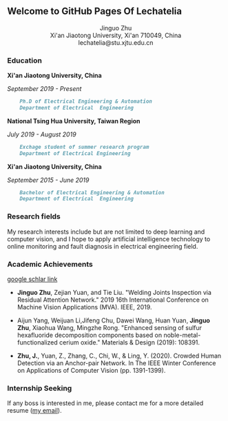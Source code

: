 ## Welcome to GitHub Pages Of Lechatelia
<center>Jinguo Zhu</center>


<center>Xi'an Jiaotong University, Xi'an 710049, China</center>


<center>lechatelia@stu.xjtu.edu.cn</center>

### Education

**Xi'an Jiaotong University, China**
   
   *September 2019 - Present*
```markdown
    Ph.D of Electrical Engineering & Automation
    Department of Electrical  Engineering
```
**National Tsing Hua University, Taiwan Region**

   *July 2019 - August 2019*
```markdown 
    Exchage student of summer research program
    Department of Electrical Engineering
```

**Xi'an Jiaotong University, China**
    
   *September 2015 - June 2019*
```markdown
    Bachelor of Electrical Engineering & Automation
    Department of Electrical  Engineering
```


### Research fields

My research interests include but are not limited to deep learning and computer vision, and I hope to apply artificial intelligence technology to online monitoring and fault diagnosis in electrical engineering field.

### Academic Achievements
[google schlar link](https://scholar.google.com.hk/citations?user=YfHg5lQAAAAJ&hl=zh-CN)
* __Jinguo Zhu__, Zejian Yuan, and Tie Liu. "Welding Joints Inspection via Residual Attention Network." 2019 16th International Conference on Machine Vision Applications (MVA). IEEE, 2019.

* Aijun Yang, Weijuan Li,Jifeng Chu, Dawei Wang, Huan Yuan, __Jinguo Zhu__, Xiaohua Wang, Mingzhe Rong. "Enhanced sensing of sulfur hexafluoride decomposition components based on noble-metal-functionalized cerium oxide." Materials \& Design (2019): 108391.

* __Zhu, J.__, Yuan, Z., Zhang, C., Chi, W., & Ling, Y. (2020). Crowded Human Detection via an Anchor-pair Network. In The IEEE Winter Conference on Applications of Computer Vision (pp. 1391-1399).

###  Internship Seeking
If any boss is interested in me, please contact me for a more detailed resume ([my email](lechatelia@stu.xjtu.edu.cn)).